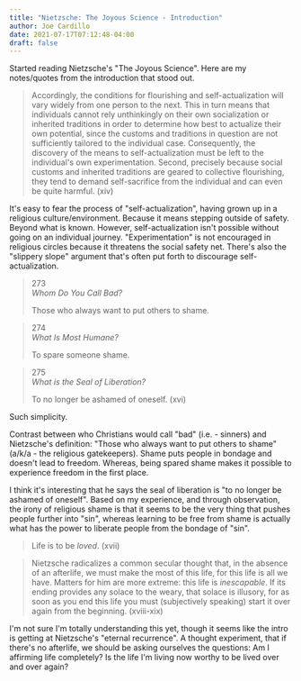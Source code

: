 ```yaml
---
title: "Nietzsche: The Joyous Science - Introduction"
author: Joe Cardillo
date: 2021-07-17T07:12:48-04:00
draft: false
---
```


Started reading Nietzsche's "The Joyous Science". Here are my notes/quotes from the introduction that stood out.

> Accordingly, the conditions for flourishing and self-actualization will vary widely from one person to the next. This in turn means that individuals cannot rely unthinkingly on their own socialization or inherited traditions in order to determine how best to actualize their own potential, since the customs and traditions in question are not sufficiently tailored to the individual case. Consequently, the discovery of the means to self-actualization must be left to the individual's own experimentation. Second, precisely because social customs and inherited traditions are geared to collective flourishing, they tend to demand self-sacrifice from the individual and can even be quite harmful. (xiv)

It's easy to fear the process of "self-actualization", having grown up in a religious culture/environment. Because it means stepping outside of safety. Beyond what is known. However, self-actualization isn't possible without going on an individual journey. "Experimentation" is not encouraged in religious circles because it threatens the social safety net. There's also the "slippery slope" argument that's often put forth to discourage self-actualization.

> 273  
> _Whom Do You Call Bad?_  
>  
> Those who always want to put others to shame.  

> 274  
> _What Is Most Humane?_  
>  
> To spare someone shame.  

> 275  
> _What is the Seal of Liberation?_  
>  
> To no longer be ashamed of oneself. (xvi)  

Such simplicity.

Contrast between who Christians would call "bad" (i.e. - sinners) and Nietzsche's definition: "Those who always want to put others to shame" (a/k/a - the religious gatekeepers). Shame puts people in bondage and doesn't lead to freedom. Whereas, being spared shame makes it possible to experience freedom in the first place.

I think it's interesting that he says the seal of liberation is "to no longer be ashamed of oneself". Based on my experience, and through observation, the irony of religious shame is that it seems to be the very thing that pushes people further into "sin", whereas learning to be free from shame is actually what has the power to liberate people from the bondage of "sin".

> Life is to be _loved_. (xvii)

> Nietzsche radicalizes a common secular thought that, in the absence of an afterlife, we must make the most of this life, for this life is all we have. Matters for him are more extreme: this life is _inescapable_. If its ending provides any solace to the weary, that solace is illusory, for as soon as you end this life you must (subjectively speaking) start it over again from the beginning. (xviii-xix)

I'm not sure I'm totally understanding this yet, though it seems like the intro is getting at Nietzsche's "eternal recurrence". A thought experiment, that if there's no afterlife, we should be asking ourselves the questions: Am I affirming life completely? Is the life I'm living now worthy to be lived over and over again?
